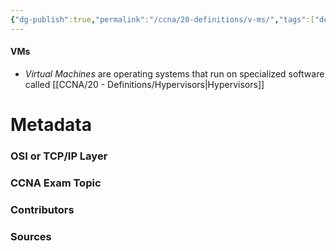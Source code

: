 ```yaml
---
{"dg-publish":true,"permalink":"/ccna/20-definitions/v-ms/","tags":["defs_ccna"],"created":"2023-11-05T10:55:11.000-08:00","updated":"2023-11-08T13:51:23.000-08:00"}
---
```


#### VMs
- *Virtual Machines* are operating systems that run on specialized software called [[CCNA/20 - Definitions/Hypervisors\|Hypervisors]]





# Metadata
### OSI or TCP/IP Layer

### CCNA Exam Topic

### Contributors

### Sources
